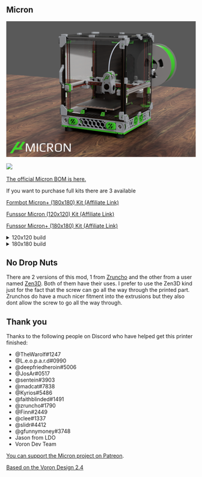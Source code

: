 ## Micron

![Rendering of a Micron build](Images/Green-Micron-plus-Render.png)

[![](https://img.shields.io/discord/825469421346226226?color=teal&label=Micron&logo=discord&logoColor=fafafa)](https://discord.gg/doomcube)

[The official Micron BOM is here.](https://docs.google.com/spreadsheets/d/1caKSc-EukVpRgN67_by_hdzVPlExSRQ66j3OXlEmcCU)

If you want to purchase full kits there are 3 available 

<a href="https://www.formbot3d.com/products/presale-voron-micron-180mm-high-quality-corexy-3d-printer-kit?DIST=Rk9OHl4%3D" rel="nofollow">Formbot Micron+ (180x180) Kit (Affiliate Link)</a>

<a href="https://s.click.aliexpress.com/e/_DdmhiFF" rel="nofollow">Funssor Micron (120x120) Kit (Affiliate Link)</a>

<a href="https://s.click.aliexpress.com/e/_Dd6tmYz" rel="nofollow">Funssor Micron+ (180x180) Kit (Affiliate Link)</a>



<details> 
   <summary>
    120x120 build
    </summary>

## Frame Extrusions
Misumi Part #  |Qty | Notes
 ----|----|----|
HFS3-1515-300 |4 | Blind holes need to be drilled
HFS3-1515-220 |10| Ends need to be tapped (M3)
HFS3-1515-205 |2 |
HFS3-1515-190 |1 |
HFS3-1515-120 |1 |

## Linear Rails
Part  | Qty | Length
-----|----|-----|
MGN7H | 6 | 150mm
MGN9C OR MGN9H | 1 | 150mm
</details>


<details>
    <summary>
    180x180 build
    </summary>
    
## Frame Extrusions
Misumi Part #  |Qty | Notes
 ----|----|----|
HFS3-1515-350 |4 | Blind holes need to be drilled
HFS3-1515-280 |10| Ends need to be tapped (M3)
HFS3-1515-265 |2 |
HFS3-1515-250 |1 |
HFS3-1515-180 |1 |

## Linear Rails
Part  | Qty | Length
-----|-----|-----|
MGN7H | 6 | 220mm
MGN9C OR MGN9H | 1 | 220mm 
</details>

## No Drop Nuts
There are 2 versions of this mod, 1 from [Zruncho](https://github.com/VoronDesign/VoronUsers/tree/master/printer_mods/zruncho/V0_No_Drop_Nuts) and the other from a user named [Zen3D](https://github.com/VoronDesign/VoronUsers/tree/master/printer_mods/Zen3D/V0_1515_T-nut/). Both of them have their uses. I prefer to use the Zen3D kind just for the fact that the screw can go all the way through the printed part. Zrunchos do have a much nicer fitment into the extrusions but they also dont allow the screw to go all the way through.

## Thank you
Thanks to the following people on Discord who have helped get this printer finished:

- @TheWarolf#1247
- @L.e.o.p.a.r.d#0990
- @deepfriedheroin#5006
- @JosAr#0517
- @sentein#3903
- @madcat#7838
- @Kyrios#5486
- @faithblinded#1491
- @zruncho#1790
- @Finn#2449
- @clee#1337
- @slidr#4412
- @gfunnymoney#3748
- Jason from LDO
- Voron Dev Team

[You can support the Micron project on Patreon](https://www.patreon.com/user?u=27661824&fan_landing=true).

[Based on the Voron Design 2.4](https://github.com/VoronDesign/Voron-2)
